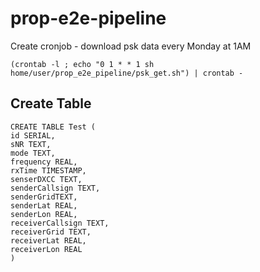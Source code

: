 # prop-e2e-pipeline

Create cronjob - download psk data every Monday at 1AM

`(crontab -l ; echo "0 1 * * 1 sh home/user/prop_e2e_pipeline/psk_get.sh") | crontab -`

## Create Table
```
CREATE TABLE Test (
id SERIAL,
sNR TEXT,
mode TEXT,
frequency REAL,
rxTime TIMESTAMP,
senserDXCC TEXT,
senderCallsign TEXT,
senderGridTEXT,
senderLat REAL,
senderLon REAL,
receiverCallsign TEXT,
receiverGrid TEXT,
receiverLat REAL,
receiverLon REAL
)
```
